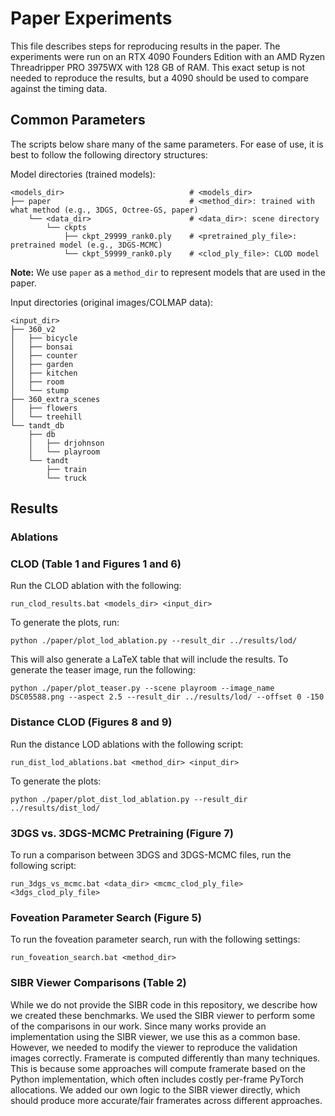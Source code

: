 ﻿# Paper Experiments
This file describes steps for reproducing results in the paper. The experiments were run on an RTX 4090 Founders Edition with an AMD Ryzen Threadripper PRO 3975WX with 128 GB of RAM. This exact setup is not needed to reproduce the results, but a 4090 should be used to compare against the timing data.

## Common Parameters
The scripts below share many of the same parameters. For ease of use, it is best to follow the following directory structures:

Model directories (trained models):
```
<models_dir>                            # <models_dir>
├── paper                               # <method_dir>: trained with what method (e.g., 3DGS, Octree-GS, paper)
    └── <data_dir>                      # <data_dir>: scene directory
        └── ckpts
            ├── ckpt_29999_rank0.ply    # <pretrained_ply_file>: pretrained model (e.g., 3DGS-MCMC)
            └── ckpt_59999_rank0.ply    # <clod_ply_file>: CLOD model
```
**Note:** We use `paper` as a `method_dir` to represent models that are used in the paper.

Input directories (original images/COLMAP data):
```
<input_dir>
├── 360_v2
│   ├── bicycle
│   ├── bonsai
│   ├── counter
│   ├── garden
│   ├── kitchen
│   ├── room
│   └── stump
├── 360_extra_scenes
│   ├── flowers
│   └── treehill
└── tandt_db
    ├── db
    │   ├── drjohnson
    │   └── playroom
    └── tandt
        ├── train
        └── truck
```

## Results

### Ablations

### CLOD (Table 1 and Figures 1 and 6)
Run the CLOD ablation with the following:
```
run_clod_results.bat <models_dir> <input_dir>
```

To generate the plots, run:
```
python ./paper/plot_lod_ablation.py --result_dir ../results/lod/
```

This will also generate a LaTeX table that will include the results. To generate the teaser image, run the following:
```
python ./paper/plot_teaser.py --scene playroom --image_name DSC05588.png --aspect 2.5 --result_dir ../results/lod/ --offset 0 -150
```

### Distance CLOD (Figures 8 and 9)
Run the distance LOD ablations with the following script:
```
run_dist_lod_ablations.bat <method_dir> <input_dir>
```

To generate the plots:
```
python ./paper/plot_dist_lod_ablation.py --result_dir ../results/dist_lod/
```

### 3DGS vs. 3DGS-MCMC Pretraining (Figure 7)
To run a comparison between 3DGS and 3DGS-MCMC files, run the following script:
```
run_3dgs_vs_mcmc.bat <data_dir> <mcmc_clod_ply_file> <3dgs_clod_ply_file>
```

### Foveation Parameter Search (Figure 5)
To run the foveation parameter search, run with the following settings:
```
run_foveation_search.bat <method_dir>
```

### SIBR Viewer Comparisons (Table 2)
While we do not provide the SIBR code in this repository, we describe how we created these benchmarks. We used the SIBR viewer to perform some of the comparisons in our work. Since many works provide an implementation using the SIBR viewer, we use this as a common base. However, we needed to modify the viewer to reproduce the validation images correctly. Framerate is computed differently than many techniques. This is because some approaches will compute framerate based on the Python implementation, which often includes costly per-frame PyTorch allocations. We added our own logic to the SIBR viewer directly, which should produce more accurate/fair framerates across different approaches.
